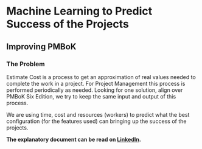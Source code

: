 # Machine Learning to Predict Success of the Projects 

## Improving PMBoK 

### The Problem

Estimate Cost is a process to get an approximation of real values needed to complete the work in a project. For Project Management this process is performed periodically as needed. Looking for one solution, align over PMBoK Six Edition, we try to keep the same input and output of this process.

We are using time, cost and resources (workers) to predict what the best configuration (for the features used) can bringing up the success of the projects.

**The explanatory document can be read on [LinkedIn](https://www.linkedin.com/pulse/machine-learning-predict-success-projects-improving-delermando).**
